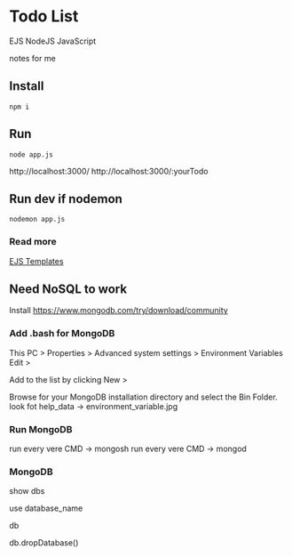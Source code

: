 # Todo List

EJS
NodeJS
JavaScript

notes for me

## Install

```
npm i
```

## Run

```
node app.js
```

http://localhost:3000/
http://localhost:3000/:yourTodo

## Run dev if nodemon

```
nodemon app.js
```

### Read more

[EJS Templates](https://ejs.co/)

## Need NoSQL to work

Install https://www.mongodb.com/try/download/community

### Add .bash for MongoDB

This PC > Properties > Advanced system settings > Environment Variables
Edit >

Add to the list by clicking New >

Browse for your MongoDB installation directory and select the Bin Folder.
look fot help_data -> environment_variable.jpg

### Run MongoDB

run every vere CMD -> mongosh
run every vere CMD -> mongod

### MongoDB

show dbs

use database_name

db

db.dropDatabase()
